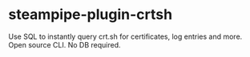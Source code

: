 # steampipe-plugin-crtsh
Use SQL to instantly query crt.sh for certificates, log entries and more. Open source CLI. No DB required.
